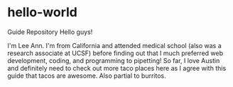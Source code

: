 # hello-world
Guide Repository
Hello guys! 

I'm Lee Ann. I'm from California and attended medical school (also was a research associate at UCSF) before finding out that I much preferred web development, coding, and programming to pipetting!
So far, I love Austin and definitely need to check out more taco places here as I agree with this guide that tacos are awesome. Also partial to burritos.

